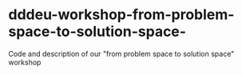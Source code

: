 # dddeu-workshop-from-problem-space-to-solution-space-
Code and description of our "from problem space to solution space" workshop

